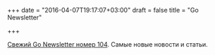 +++
date = "2016-04-07T19:17:07+03:00"
draft = false
title = "Go Newsletter"

+++

<p><a href="http://golangweekly.com/issues/104">Свежий&nbsp;Go Newsletter номер&nbsp;104</a>. Самые новые новости и статьи.</p>

